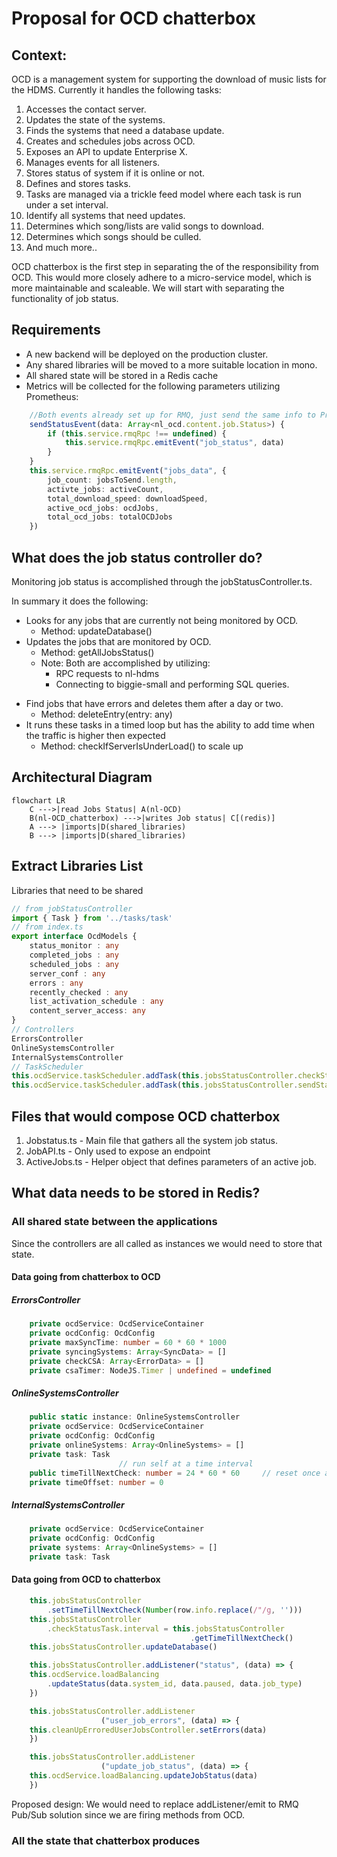 # Proposal for OCD chatterbox

## Context:
OCD is a management system for supporting the download of music lists for the HDMS.  Currently it handles the following tasks:

1. Accesses the contact server.
2. Updates the state of the systems.
3. Finds the systems that need a database update.
4. Creates and schedules jobs across OCD.
5. Exposes an API to update Enterprise X.
6. Manages events for all listeners.
7. Stores status of system if it is online or not.
8. Defines and stores tasks.
9. Tasks are managed via a trickle feed model where each task is run under a set interval.
10. Identify all systems that need updates.
11. Determines which song/lists are valid songs to download.
12. Determines which songs should be culled.
13. And much more..

OCD chatterbox is the first step in separating the of the responsibility from OCD.  This would more closely adhere to a micro-service model, which is more maintainable and scaleable. We will start with separating the functionality of job status.

## Requirements
* A new backend will be deployed on the production cluster.
* Any shared libraries will be moved to a more suitable location in mono.
* All shared state will be stored in a Redis cache
* Metrics will be collected for the following parameters utilizing Prometheus:
```typescript
    //Both events already set up for RMQ, just send the same info to Prometheus
    sendStatusEvent(data: Array<nl_ocd.content.job.Status>) {
        if (this.service.rmqRpc !== undefined) {
            this.service.rmqRpc.emitEvent("job_status", data)
        }
    }
    this.service.rmqRpc.emitEvent("jobs_data", {
        job_count: jobsToSend.length,
        activte_jobs: activeCount,
        total_download_speed: downloadSpeed,
        active_ocd_jobs: ocdJobs,
        total_ocd_jobs: totalOCDJobs
    })
```

## What does the job status controller do?
Monitoring job status is accomplished through the jobStatusController.ts.

In summary it does the following:  
* Looks for any jobs that are currently not being monitored by OCD.
    - Method:  updateDatabase()
* Updates the jobs that are monitored by OCD.
    - Method:  getAllJobsStatus()
    - Note: Both are accomplished by utilizing:
        - RPC requests to nl-hdms
        - Connecting to biggie-small and performing SQL queries.
- Find jobs that have errors and deletes them after a day or two.
    - Method: deleteEntry(entry: any)
- It runs these tasks in a timed loop but has the ability to add time when the traffic is higher then expected
    - Method: checkIfServerIsUnderLoad() to scale up

## Architectural Diagram

```mermaid
flowchart LR
    C --->|read Jobs Status| A(nl-OCD)
    B(nl-OCD_chatterbox) --->|writes Job status| C[(redis)]
    A ---> |imports|D(shared_libraries)
    B ---> |imports|D(shared_libraries)
```


## Extract Libraries List

Libraries that need to be shared
```typescript
// from jobStatusController
import { Task } from '../tasks/task'
// from index.ts
export interface OcdModels {
    status_monitor : any
    completed_jobs : any
    scheduled_jobs : any
    server_conf : any
    errors : any
    recently_checked : any
    list_activation_schedule : any
    content_server_access: any
}
// Controllers
ErrorsController
OnlineSystemsController
InternalSystemsController
// TaskScheduler
this.ocdService.taskScheduler.addTask(this.jobsStatusController.checkStatusTask)
this.ocdService.taskScheduler.addTask(this.jobsStatusController.sendStatusTask)
```
## Files that would compose OCD chatterbox

1. Jobstatus.ts - Main file that gathers all the system job status.
2. JobAPI.ts - Only used to expose an endpoint 
3. ActiveJobs.ts - Helper object that defines parameters of an active job.

## What data needs to be stored in Redis?

### All shared state between the applications
Since the controllers are all called as instances we would need to store that state.

#### Data going from chatterbox to OCD
##### ErrorsController
```typescript
    private ocdService: OcdServiceContainer
    private ocdConfig: OcdConfig
    private maxSyncTime: number = 60 * 60 * 1000
    private syncingSystems: Array<SyncData> = []
    private checkCSA: Array<ErrorData> = []
    private csaTimer: NodeJS.Timer | undefined = undefined
```

##### OnlineSystemsController
```typescript
    public static instance: OnlineSystemsController
    private ocdService: OcdServiceContainer
    private ocdConfig: OcdConfig
    private onlineSystems: Array<OnlineSystems> = []
    private task: Task                                  
                        // run self at a time interval
    public timeTillNextCheck: number = 24 * 60 * 60     // reset once a day
    private timeOffset: number = 0
```
##### InternalSystemsController
```typescript
    private ocdService: OcdServiceContainer
    private ocdConfig: OcdConfig
    private systems: Array<OnlineSystems> = []
    private task: Task
```

#### Data going from OCD to chatterbox

```typescript
    this.jobsStatusController
        .setTimeTillNextCheck(Number(row.info.replace(/"/g, '')))
    this.jobsStatusController
        .checkStatusTask.interval = this.jobsStatusController
                                        .getTimeTillNextCheck()
    this.jobsStatusController.updateDatabase()
```

```typescript
    this.jobsStatusController.addListener("status", (data) => {
    this.ocdService.loadBalancing
        .updateStatus(data.system_id, data.paused, data.job_type)
    })

    this.jobsStatusController.addListener
                    ("user_job_errors", (data) => {
    this.cleanUpErroredUserJobsController.setErrors(data)
    })

    this.jobsStatusController.addListener
                    ("update_job_status", (data) => {
    this.ocdService.loadBalancing.updateJobStatus(data)
    })
```
Proposed design: We would need to replace addListener/emit to RMQ Pub/Sub solution since we are firing methods from OCD.
### All the state that chatterbox produces

